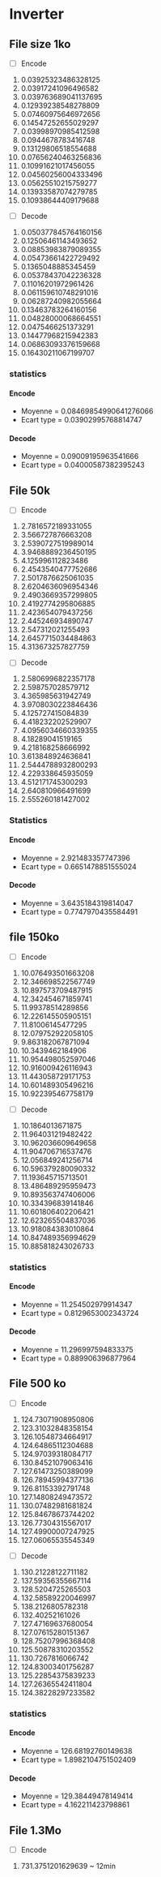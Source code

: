 # Inverter

## File size 1ko	
- [ ] Encode
 1. 0.03925323486328125
 2. 0.03917241096496582
 3. 0.039763689041137695
 4. 0.12939238548278809
 5. 0.07460975646972656
 6. 0.14547252655029297
 7. 0.03998970985412598
 8. 0.0944678783416748
 9. 0.13129806518554688  
 10. 0.07656240463256836
 11. 0.10991621017456055
 12. 0.04560256004333496
 13. 0.05625510215759277
 14. 0.13933587074279785
 15. 0.10938644409179688

- [ ] Decode
 1. 0.050377845764160156
 2. 0.12506461143493652
 3. 0.08853983879089355
 4. 0.05473661422729492
 5. 0.1365048885345459
 6. 0.05378437042236328
 7. 0.11016201972961426
 8. 0.061159610748291016
 9. 0.06287240982055664
 10. 0.13463783264160156
 11. 0.04828000068664551
 12. 0.0475466251373291
 13. 0.14477968215942383
 14. 0.06863093376159668
 15. 0.16430211067199707

### statistics
#### Encode
- Moyenne = 0.08469854990641276066
- Ecart type = 0.03902995768814747

#### Decode
- Moyenne = 0.09009195963541666
- Ecart type = 0.04000587382395243

## File 50k
- [ ] Encode 
 1. 2.7816572189331055
 2. 3.566727876663208
 3. 2.5390727519989014 
 4. 3.9468889236450195
 5. 4.125996112823486
 6. 2.4543540477752686
 7. 2.5017876625061035
 8. 2.6204636096954346
 9. 2.4903669357299805
 10. 2.4192774295806885
 11. 2.423654079437256
 12. 2.445246934890747
 13. 2.547312021255493
 14. 2.6457715034484863
 15. 4.313673257827759

- [ ] Decode 
 1. 2.5806996822357178
 2. 2.598757028579712
 3. 4.365985631942749
 4. 3.9708030223846436
 5. 4.125727415084839
 6. 4.418232202529907
 7. 4.0956034660339355
 8. 4.18289041519165
 9. 4.218168258666992
 10. 3.613848924636841
 11. 2.5444788932800293
 12. 4.229338645935059
 13. 4.512171745300293
 14. 2.640810966491699
 15. 2.555260181427002

### Statistics
#### Encode
 - Moyenne = 2.921483357747396
 - Ecart type = 0.6651478851555024

#### Decode 
 - Moyenne = 3.6435184319814047
 - Ecart type = 0.7747970435584491


## file 150ko

- [ ] Encode
 1. 10.076493501663208
 2. 12.346698522567749
 3. 10.897573709487915
 4. 12.342454671859741
 5. 11.99378514289856
 6. 12.226145505905151
 7. 11.81006145477295
 8. 12.079752922058105
 9. 9.863182067871094
 10. 10.3439462184906
 11. 10.954498052597046
 12. 10.916009426116943
 13. 11.443058729171753
 14. 10.601489305496216
 15. 10.922395467758179

- [ ] Decode 
 1. 10.1864013671875
 2. 11.964031219482422
 3. 10.962036609649658
 4. 11.904706716537476
 5. 12.056849241256714
 6. 10.596379280090332
 7. 11.193645715713501
 8. 13.486489295959473
 9. 10.893563747406006
 10. 10.334396839141846
 11. 10.601806402206421
 12. 12.623265504837036
 13. 10.918084383010864
 14. 10.847489356994629
 15. 10.885818243026733

### statistics
#### Encode
 - Moyenne = 11.254502979914347
 - Ecart type = 0.8129653002343724

#### Decode
 - Moyenne = 11.296997594833375
 - Ecart type = 0.889906396877964

## File 500 ko
 - [ ] Encode
  1. 124.73071908950806
  2. 123.31032848358154
  3. 126.10548734664917
  4. 124.64865112304688
  5. 124.97039318084717
  6. 130.84521079063416
  7. 127.61473250389099 
  8. 126.78945994377136
  9. 126.81153392791748 
  10. 127.14808249473572  
  11. 130.07482981681824 
  12. 125.84678673744202
  13. 126.77304315567017 
  14. 127.49900007247925
  15. 127.06065535545349

 - [ ] Decode 
  1. 130.21228122711182
  2. 137.59356355667114
  3. 128.5204725265503
  4. 132.58589220046997
  5. 138.2126805782318
  6. 132.40252161026
  7. 127.47169637680054
  8. 127.07615280151367
  9. 128.75207996368408
  10. 125.50878310203552
  11. 130.7267816066742
  12. 124.83003401756287
  13. 125.22854375839233
  14. 127.26365542411804
  15. 124.38228297233582

### statistics
#### Encode
 - Moyenne = 126.68192760149638
 - Ecart type = 1.8982104751502409

#### Decode
 - Moyenne = 129.38449478149414
 - Ecart type = 4.162211423798861

## File 1.3Mo
 - [ ] Encode
  1. 731.3751201629639 ~ 12min
